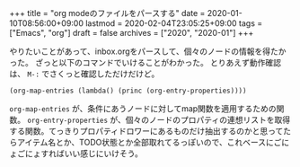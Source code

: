 +++
title = "org modeのファイルをパースする"
date = 2020-01-10T08:56:00+09:00
lastmod = 2020-02-04T23:05:25+09:00
tags = ["Emacs", "org"]
draft = false
archives = ["2020", "2020-01"]
+++

やりたいことがあって、inbox.orgをパースして、個々のノードの情報を得たかった。
ざっと以下のコマンドでいけることがわかった。
とりあえず動作確認は、 `M-:` でさくっと確認しただけだけど。

```nil
(org-map-entries (lambda() (princ (org-entry-properties))))
```

`org-map-entries` が、条件にあうノードに対してmap関数を適用するための関数。
`org-entry-properties` が、個々のノードのプロパティの連想リストを取得する関数。てっきりプロパティドロワーにあるものだけ抽出するのかと思ってたらアイテム名とか、TODO状態とか全部取れてるっぽいので、これベースにごにょごにょすればいい感じにいけそう。
